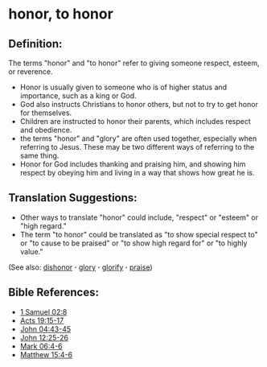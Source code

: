# honor, to honor #

## Definition: ##

The terms "honor" and "to honor" refer to giving someone respect, esteem, or reverence.

* Honor is usually given to someone who is of higher status and importance, such as a king or God.
* God also instructs Christians to honor others, but not to try to get honor for themselves.
* Children are instructed to honor their parents, which includes respect and obedience.
* the terms "honor" and "glory" are often used together, especially when referring to Jesus. These may be two different ways of referring to the same thing.
* Honor for God includes thanking and praising him, and showing him respect by obeying him and living in a way that shows how great he is.

## Translation Suggestions: ##

* Other ways to translate "honor" could include, "respect" or "esteem" or "high regard."
* The term "to honor" could be translated as "to show special respect to" or "to cause to be praised" or "to show high regard for" or "to highly value."
 
(See also: [dishonor](../other/dishonor.md) **·** [glory](../kt/glory.md) **·** [glorify](../kt/glorify.md) **·** [praise](../other/praise.md))

## Bible References: ##

* [1 Samuel 02:8](https://door43.org/en/bible/notes/1sa/02/08)
* [Acts 19:15-17](https://door43.org/en/bible/notes/act/19/15)
* [John 04:43-45](https://door43.org/en/bible/notes/jhn/04/43)
* [John 12:25-26](https://door43.org/en/bible/notes/jhn/12/25)
* [Mark 06:4-6](https://door43.org/en/bible/notes/mrk/06/04)
* [Matthew 15:4-6](https://door43.org/en/bible/notes/mat/15/04)


